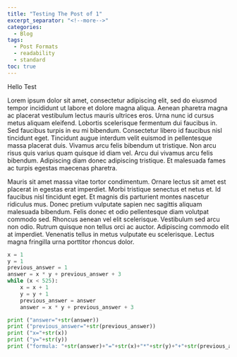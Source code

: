 ```yaml
---
title: "Testing The Post of 1"
excerpt_separator: "<!--more-->"
categories:
  - Blog
tags:
  - Post Formats
  - readability
  - standard
toc: true
---
```


Hello Test

Lorem ipsum dolor sit amet, consectetur adipiscing elit, sed do eiusmod tempor incididunt ut labore et dolore magna aliqua. Aenean pharetra magna ac placerat vestibulum lectus mauris ultrices eros. Urna nunc id cursus metus aliquam eleifend. Lobortis scelerisque fermentum dui faucibus in. Sed faucibus turpis in eu mi bibendum. Consectetur libero id faucibus nisl tincidunt eget. Tincidunt augue interdum velit euismod in pellentesque massa placerat duis. Vivamus arcu felis bibendum ut tristique. Non arcu risus quis varius quam quisque id diam vel. Arcu dui vivamus arcu felis bibendum. Adipiscing diam donec adipiscing tristique. Et malesuada fames ac turpis egestas maecenas pharetra.

Mauris sit amet massa vitae tortor condimentum. Ornare lectus sit amet est placerat in egestas erat imperdiet. Morbi tristique senectus et netus et. Id faucibus nisl tincidunt eget. Et magnis dis parturient montes nascetur ridiculus mus. Donec pretium vulputate sapien nec sagittis aliquam malesuada bibendum. Felis donec et odio pellentesque diam volutpat commodo sed. Rhoncus aenean vel elit scelerisque. Vestibulum sed arcu non odio. Rutrum quisque non tellus orci ac auctor. Adipiscing commodo elit at imperdiet. Venenatis tellus in metus vulputate eu scelerisque. Lectus magna fringilla urna porttitor rhoncus dolor.

```python
x = 1
y = 1
previous_answer = 1
answer = x * y + previous_answer + 3
while (x < 525):
	x = x + 1
	y = y + 1
	previous_answer = answer
	answer = x * y + previous_answer + 3

print ("answer="+str(answer))
print ("previous_answer="+str(previous_answer))
print ("x="+str(x))
print ("y="+str(y))
print ("formula: "+str(answer)+"="+str(x)+"*"+str(y)+"+"+str(previous_answer)+"+"+"3")
```

